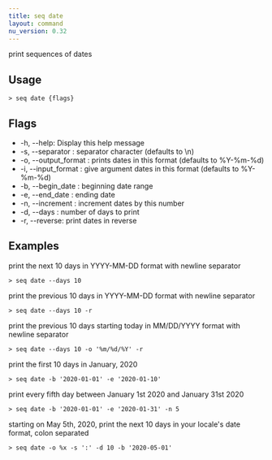 ```yaml
---
title: seq date
layout: command
nu_version: 0.32
---
```

print sequences of dates

## Usage
```shell
> seq date {flags} 
 ```

## Flags
* -h, --help: Display this help message
* -s, --separator <string>: separator character (defaults to \n)
* -o, --output_format <string>: prints dates in this format (defaults to %Y-%m-%d)
* -i, --input_format <string>: give argument dates in this format (defaults to %Y-%m-%d)
* -b, --begin_date <string>: beginning date range
* -e, --end_date <string>: ending date
* -n, --increment <integer>: increment dates by this number
* -d, --days <integer>: number of days to print
* -r, --reverse: print dates in reverse

## Examples
  print the next 10 days in YYYY-MM-DD format with newline separator
```shell
> seq date --days 10
 ```

  print the previous 10 days in YYYY-MM-DD format with newline separator
```shell
> seq date --days 10 -r
 ```

  print the previous 10 days starting today in MM/DD/YYYY format with newline separator
```shell
> seq date --days 10 -o '%m/%d/%Y' -r
 ```

  print the first 10 days in January, 2020
```shell
> seq date -b '2020-01-01' -e '2020-01-10'
 ```

  print every fifth day between January 1st 2020 and January 31st 2020
```shell
> seq date -b '2020-01-01' -e '2020-01-31' -n 5
 ```

  starting on May 5th, 2020, print the next 10 days in your locale's date format, colon separated
```shell
> seq date -o %x -s ':' -d 10 -b '2020-05-01'
 ```

